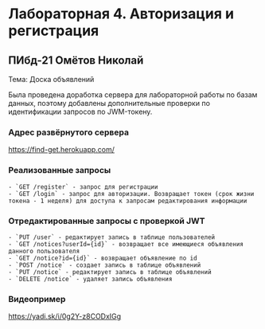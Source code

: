 # Лабораторная 4. Авторизация и регистрация

## ПИбд-21 Омётов Николай

Тема: Доска объявлений

Была проведена доработка сервера для лабораторной работы по базам данных, поэтому добавлены дополнительные проверки по идентификации запросов по JWM-токену.

### Адрес развёрнутого сервера

<https://find-get.herokuapp.com/>

### Реализованные запросы

    - `GET /register` - запрос для регистрации
    - `GET /login` - запрос для авторизации. Возвращает токен (срок жизни токена - 1 неделя) для доступа к запросам редактирования информации

### Отредактированные запросы с проверкой JWT

    - `PUT /user` - редактирует запись в таблице пользователей
    - `GET /notices?userId={id}` - возвращает все имеющиеся объявления данного пользователя
    - `GET /notice?id={id}` - возвращает объявление по id
    - `POST /notice` - создает запись в таблице объявлений
    - `PUT /notice` - редактирует запись в таблице объявлений
    - `DELETE /notice` - удаляет запись объявления

### Видеопример

<https://yadi.sk/i/0g2Y-z8CODxIGg>
